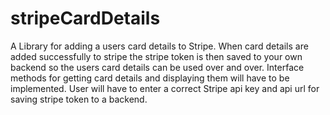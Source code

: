 # stripeCardDetails
A Library for adding a users card details to Stripe. When card details are added successfully to stripe the stripe token is then saved to your own backend so the users card details can be used over and over. Interface methods for getting card details and displaying them will have to be implemented. User will have to enter a correct Stripe api key and api url for saving stripe token to a backend.